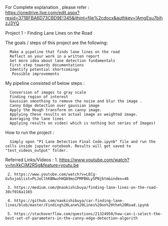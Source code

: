 For Complete explanation , please refer :
https://onedrive.live.com/edit.aspx?resid=371BFBA6D73CBD9E!345&ithint=file%2cdocx&authkey=!AmgEsu7bihzJ3YQ



Project 1 - Finding Lane Lines on the Road 

  
The goals / steps of this project are the following: 

      Make a pipeline that finds lane lines on the road 
      Reflect on your work in a written report 
      Get more idea about lane detection fundamentals 
      First step towards documentations 
      Identify potential shortcomings 
       Possible improvements 


My pipeline consisted of below steps : 

      Conversion of images to gray scale 
      Finding region of interest 
      Gaussian smoothing to remove the noise and blur the image . 
      Canny Edge detection over gaussian image 
      Apply the Hough transform on canny image. 
      Applying these results on actual image as weighted image. 
      Averaging the lane lines 
      Applying results on video( which is nothing but series of Images) 

How to run the project :

      Simply open "P1 Lane Detection Final Code.ipynb" file and run the cells inside jupyter notebook. Results will get saved to "test_videos_output" folder.

Referred Links/Videos :
     1. https://www.youtube.com/watch?v=hnXkCiM2RSg&feature=youtu.be
      
     2. https://www.youtube.com/watch?v=LECg-Gv5xjo&list=PLJeClhKBNwzhHQA9moIPMPB6Ly5PNjbtm&index=46
      
     3. https://medium.com/@naokishibuya/finding-lane-lines-on-the-road-30cf016a1165
      
     4. https://github.com/naokishibuya/car-finding-lane-lines/blob/master/Finding%20Lane%20Lines%20on%20the%20Road.ipynb
      
     5. https://stackoverflow.com/questions/21324950/how-can-i-select-the-best-set-of-parameters-in-the-canny-edge-detection-algorith
      

